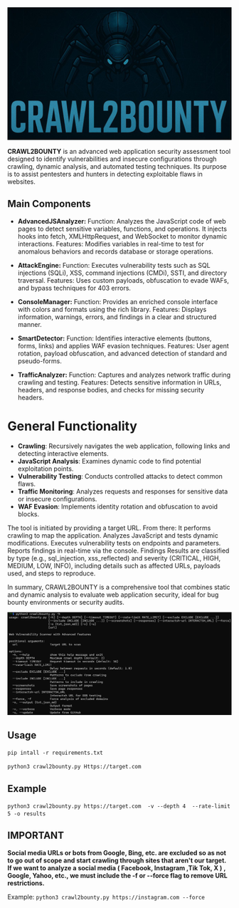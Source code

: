 <img src="/assets/banner_v2.jpg" width="auto" height="5%" alt="banner image">

**CRAWL2BOUNTY** is an advanced web application security assessment tool designed to identify vulnerabilities and insecure configurations through crawling, dynamic analysis, and automated testing techniques. Its purpose is to assist pentesters and hunters in detecting exploitable flaws in websites.

## Main Components
- **AdvancedJSAnalyzer:**
Function: Analyzes the JavaScript code of web pages to detect sensitive variables, functions, and operations. It injects hooks into fetch, XMLHttpRequest, and WebSocket to monitor dynamic interactions.
Features: Modifies variables in real-time to test for anomalous behaviors and records database or storage operations.

- **AttackEngine:**
Function: Executes vulnerability tests such as SQL injections (SQLi), XSS, command injections (CMDi), SSTI, and directory traversal.
Features: Uses custom payloads, obfuscation to evade WAFs, and bypass techniques for 403 errors.

- **ConsoleManager:**
Function: Provides an enriched console interface with colors and formats using the rich library.
Features: Displays information, warnings, errors, and findings in a clear and structured manner.

- **SmartDetector:**
Function: Identifies interactive elements (buttons, forms, links) and applies WAF evasion techniques.
Features: User agent rotation, payload obfuscation, and advanced detection of standard and pseudo-forms.

- **TrafficAnalyzer:**
Function: Captures and analyzes network traffic during crawling and testing.
Features: Detects sensitive information in URLs, headers, and response bodies, and checks for missing security headers.

# General Functionality
- **Crawling**: Recursively navigates the web application, following links and detecting interactive elements.
- **JavaScript Analysis**: Examines dynamic code to find potential exploitation points.
- **Vulnerability Testing**: Conducts controlled attacks to detect common flaws.
- **Traffic Monitoring**: Analyzes requests and responses for sensitive data or insecure configurations.
- **WAF Evasion**: Implements identity rotation and obfuscation to avoid blocks.

The tool is initiated by providing a target URL. From there:
It performs crawling to map the application.
Analyzes JavaScript and tests dynamic modifications.
Executes vulnerability tests on endpoints and parameters.
Reports findings in real-time via the console.
Findings
Results are classified by type (e.g., sql_injection, xss_reflected) and severity (CRITICAL, HIGH, MEDIUM, LOW, INFO), including details such as affected URLs, payloads used, and steps to reproduce.

In summary, CRAWL2BOUNTY is a comprehensive tool that combines static and dynamic analysis to evaluate web application security, ideal for bug bounty environments or security audits.

<img src="/assets/help_.png" width="auto" height="5%" alt="banner image">

## Usage

`pip intall -r requirements.txt`

`python3 crawl2bounty.py Https://target.com`

## Example 

`python3 crawl2bounty.py https://target.com  -v --depth 4  --rate-limit 5 -o results`

## IMPORTANT

**Social media URLs or bots from Google, Bing, etc. are excluded so as not to go out of scope and start crawling through sites that aren't our target. If we want to analyze a social media ( Facebook, Instagram ,Tik Tok, X ) , Google, Yahoo, etc., we must include the -f or --force flag to remove URL restrictions.**

Example:
`python3 crawl2bounty.py https://instagram.com --force`
